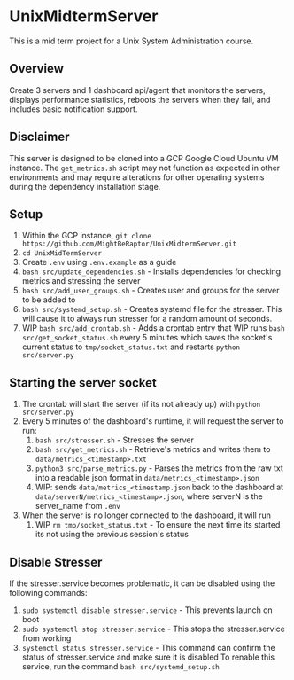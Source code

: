 # UnixMidtermServer
This is a mid term project for a Unix System Administration course.

## Overview
Create 3 servers and 1 dashboard api/agent that monitors the servers, displays performance statistics, reboots the servers when they fail, and includes basic notification support.

## Disclaimer
This server is designed to be cloned into a GCP Google Cloud Ubuntu VM instance. The `get_metrics.sh` script may not function as expected in other environments and may require alterations for other operating systems during the dependency installation stage.

## Setup
1. Within the GCP instance, `git clone https://github.com/MightBeRaptor/UnixMidtermServer.git`
2. `cd UnixMidTermServer`
3. Create `.env` using `.env.example` as a guide
4. `bash src/update_dependencies.sh` - Installs dependencies for checking metrics and stressing the server
5. `bash src/add_user_groups.sh` - Creates user and groups for the server to be added to
6. `bash src/systemd_setup.sh` - Creates systemd file for the stresser. This will cause it to always run stresser for a random amount of seconds.
7. WIP `bash src/add_crontab.sh` - Adds a crontab entry that WIP runs `bash src/get_socket_status.sh` every 5 minutes which saves the socket's current status to `tmp/socket_status.txt` and restarts `python src/server.py`

## Starting the server socket
1. The crontab will start the server (if its not already up) with `python src/server.py`    
2. Every 5 minutes of the dashboard's runtime, it will request the server to run:
    1. `bash src/stresser.sh` - Stresses the server
    2. `bash src/get_metrics.sh` - Retrieve's metrics and writes them to `data/metrics_<timestamp>.txt`
    3. `python3 src/parse_metrics.py` - Parses the metrics from the raw txt into a readable json format in `data/metrics_<timestamp>.json`
    4. WIP: sends `data/metrics_<timestamp.json` back to the dashboard at `data/serverN/metrics_<timestamp>.json`, where serverN is the server_name from `.env`
3. When the server is no longer connected to the dashboard, it will run
    1. WIP `rm tmp/socket_status.txt` - To ensure the next time its started its not using the previous session's status


## Disable Stresser
If the stresser.service becomes problematic, it can be disabled using the following commands:
1. `sudo systemctl disable stresser.service` - This prevents launch on boot
2. `sudo systemctl stop stresser.service` - This stops the stresser.service from working
3. `systemctl status stresser.service` - This command can confirm the status of stresser.service and make sure it is disabled
To renable this service, run the command `bash src/systemd_setup.sh`